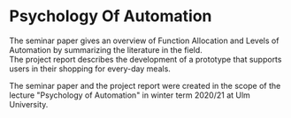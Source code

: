 # Psychology Of Automation
The seminar paper gives an overview of Function Allocation and Levels of Automation by summarizing the literature in the field.  
The project report describes the development of a prototype that supports users in their shopping for every-day meals.

The seminar paper and the project report were created in the scope of the lecture "Psychology of Automation" in winter term 2020/21 at Ulm University.
